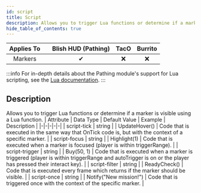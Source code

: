 ```yaml
---
id: script
title: Script
description: Allows you to trigger Lua functions or determine if a marker is visible using a Lua function.
hide_table_of_contents: true
---
```

| Applies To | | Blish HUD (Pathing) | TacO | Burrito |
|-|-|-|-|-|
| <center>Markers</center> | | <center>✔</center> | <center>❌</center> | <center>❌</center> |


:::info 
For in-depth details about the Pathing module's support for Lua scripting, see the [Lua documentation](/docs/lua-scripting/lua-basics/intro).
:::

## Description
Allows you to trigger Lua functions or determine if a marker is visible using a Lua function.
| Attribute | Data Type | Default Value | Example | Description |
|-|-|-|-|-|
| script-tick | string |  | UpdateHover() | Code that is executed in the same way that OnTick code is, but with the context of a specific marker. | 
| script-focus | string |  | Highlight(1) | Code that is executed when a marker is focused (player is within triggerRange). | 
| script-trigger | string |  | Buy(50, 1) | Code that is executed when a marker is triggered (player is within triggerRange and autoTrigger is on or the player has pressed their interact key). | 
| script-filter | string |  | ReadyCheck() | Code that is executed every frame which returns if the marker should be visible. | 
| script-once | string |  | Notify(\"New mission!\") | Code that is triggered once with the context of the specific marker. | 

